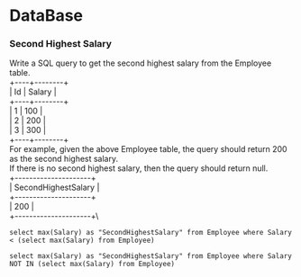 # DataBase

### Second Highest Salary
Write a SQL query to get the second highest salary from the Employee table.\
+----+--------+\
| Id | Salary |\
+----+--------+\
| 1  | 100    |\
| 2  | 200    |\
| 3  | 300    |\
+----+--------+\
For example, given the above Employee table, the query should return 200 as the second highest salary.\
If there is no second highest salary, then the query should return null.\
+---------------------+\
| SecondHighestSalary |\
+---------------------+\
| 200                 |\
+---------------------+\
```
select max(Salary) as "SecondHighestSalary" from Employee where Salary < (select max(Salary) from Employee)
```
```
select max(Salary) as "SecondHighestSalary" from Employee where Salary NOT IN (select max(Salary) from Employee)
```
